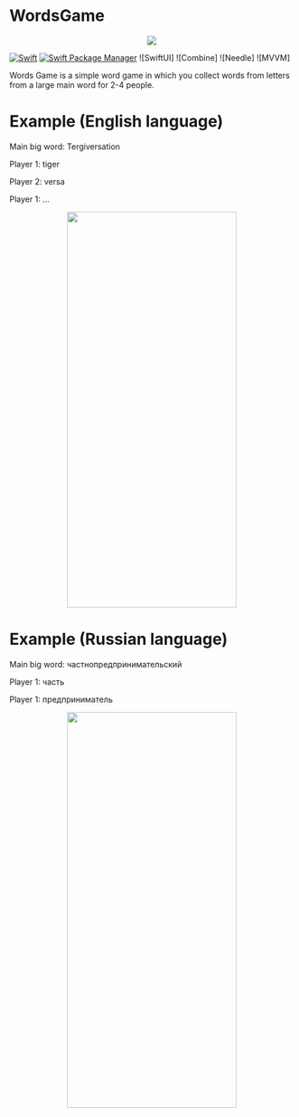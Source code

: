 # WordsGame
<p align="center">
  <img src="https://user-images.githubusercontent.com/15280020/187608688-8554f3c3-82dc-48fb-9537-add299066cc6.png" />
</p>

[![Swift](https://img.shields.io/badge/Swift-5.3_5.4_5.5_5.6-orange?style=flat-square)](https://img.shields.io/badge/Swift-5.3_5.4_5.5_5.6-Orange?style=flat-square)
[![Swift Package Manager](https://img.shields.io/badge/Swift_Package_Manager-compatible-orange?style=flat-square)](https://img.shields.io/badge/Swift_Package_Manager-compatible-orange?style=flat-square)
![SwiftUI]
![Combine]
![Needle]
![MVVM]
  
Words Game is a simple word game in which you collect words from letters from a large main word for 2-4 people.

# Example (English language)

Main big word: Tergiversation

Player 1: tiger

Player 2: versa

Player 1: ...

<p align="center">
  <img src="https://user-images.githubusercontent.com/15280020/187610754-09c97200-7685-4ab5-9c59-7e2d49ddedc6.png"  width="300" height="700">
</p>

# Example (Russian language)

Main big word: частнопредпринимательский

Player 1: часть

Player 1: предприниматель

<p align="center">
  <img src="https://user-images.githubusercontent.com/15280020/187610754-09c97200-7685-4ab5-9c59-7e2d49ddedc6.png](https://user-images.githubusercontent.com/15280020/187610129-f713a820-b4fe-4df8-bb89-a74eadfc5bae.png"  width="300" height="700">
</p>

